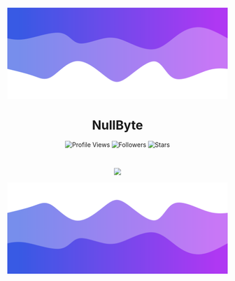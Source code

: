![Header](./header.png)

<h1 align="center">NullByte</h1>
<a href="https://github.com/AyhamDev1"></a>

<p align="center">
  <img height="25" src="https://api.visitorbadge.io/api/VisitorHit?user=AyhamDev1&countColorcountColor&countColor=%23006EFF" alt="Profile Views"/>
  <img height="25" src="https://img.shields.io/github/followers/AyhamDev1?color=4a12ba&style=for-the-badge&logo=github&label=Follow" alt="Followers"/>
  <img height="25" src="https://img.shields.io/github/stars/AyhamDev1?color=f429ff&style=for-the-badge&logo=github&label=Stars" alt="Stars"/>
</p>
<br>
<p align="center">
    <img src="https://skillicons.dev/icons?i=py,go,nodejs,html,cs,c+"/>
</p>

![Footer](./footer.png)
